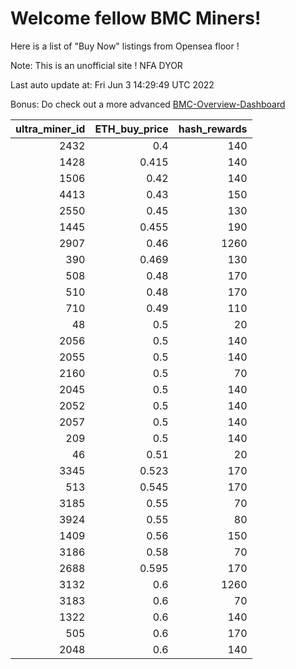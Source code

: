# Welcome fellow BMC Miners!
Here is a list of "Buy Now" listings from Opensea floor !

Note: This is an unofficial site ! NFA DYOR

Last auto update at: Fri Jun  3 14:29:49 UTC 2022

Bonus: Do check out a more advanced [BMC-Overview-Dashboard](https://dune.com/defifunk/BMC-Overview-Dashboard)


|   ultra_miner_id |   ETH_buy_price |   hash_rewards |
|-----------------:|----------------:|---------------:|
|             2432 |           0.4   |            140 |
|             1428 |           0.415 |            140 |
|             1506 |           0.42  |            140 |
|             4413 |           0.43  |            150 |
|             2550 |           0.45  |            130 |
|             1445 |           0.455 |            190 |
|             2907 |           0.46  |           1260 |
|              390 |           0.469 |            130 |
|              508 |           0.48  |            170 |
|              510 |           0.48  |            170 |
|              710 |           0.49  |            110 |
|               48 |           0.5   |             20 |
|             2056 |           0.5   |            140 |
|             2055 |           0.5   |            140 |
|             2160 |           0.5   |             70 |
|             2045 |           0.5   |            140 |
|             2052 |           0.5   |            140 |
|             2057 |           0.5   |            140 |
|              209 |           0.5   |            140 |
|               46 |           0.51  |             20 |
|             3345 |           0.523 |            170 |
|              513 |           0.545 |            170 |
|             3185 |           0.55  |             70 |
|             3924 |           0.55  |             80 |
|             1409 |           0.56  |            150 |
|             3186 |           0.58  |             70 |
|             2688 |           0.595 |            170 |
|             3132 |           0.6   |           1260 |
|             3183 |           0.6   |             70 |
|             1322 |           0.6   |            140 |
|              505 |           0.6   |            170 |
|             2048 |           0.6   |            140 |